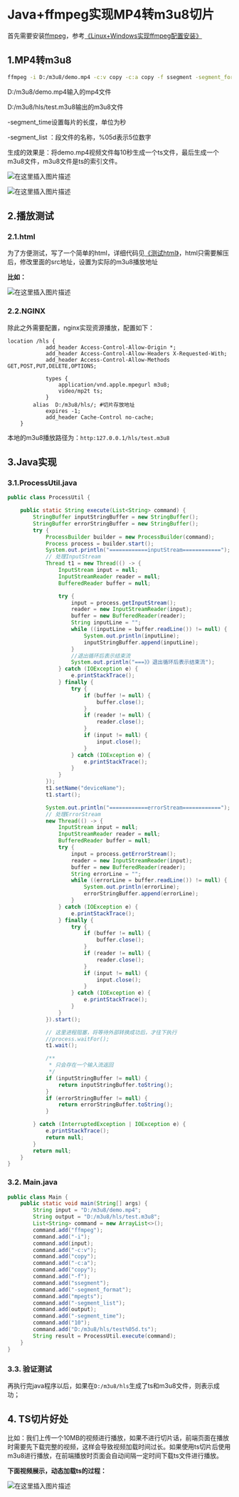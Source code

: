 # Java+ffmpeg实现MP4转m3u8切片

首先需要安装[ffmpeg](https://so.csdn.net/so/search?q=ffmpeg&spm=1001.2101.3001.7020)，参考[《Linux+Windows实现ffmpeg配置安装》](https://editor.csdn.net/md/?articleId=121875350)

## 1.MP4转m3u8

```Bash
ffmpeg -i D:/m3u8/demo.mp4 -c:v copy -c:a copy -f ssegment -segment_format mpegts -segment_list D:/m3u8/hls/test.m3u8 -segment_time 10 D:/m3u8/hls/test%05d.ts
```

D:/m3u8/demo.mp4输入的mp4文件

D:/m3u8/hls/test.m3u8输出的m3u8文件

-segment_time设置每片的长度，单位为秒

-segment_list ：段文件的名称，%05d表示5位数字

生成的效果是：将demo.mp4视频文件每10秒生成一个ts文件，最后生成一个m3u8文件，m3u8文件是ts的索引文件。

![在这里插入图片描述](../images/10aa7808d149420fa5a48ef73eb4165c.png)

![在这里插入图片描述](../images/b2b4185bdb6e4950a48ac5263874b55d.png)

## 2.播放测试

### 2.1.html

为了方便测试，写了一个简单的html，详细代码见[《测试html》](https://download.csdn.net/download/zhuocailing3390/60974013)，html只需要解压后，修改里面的src地址，设置为实际的m3u8播放地址

**比如：**

![在这里插入图片描述](../images/dc76902e5e57401d9bd47bb3fb7249ed.png)

### 2.2.NGINX

除此之外需要配置，nginx实现资源播放，配置如下：

```text
location /hls {
            add_header Access-Control-Allow-Origin *;
            add_header Access-Control-Allow-Headers X-Requested-With;
            add_header Access-Control-Allow-Methods GET,POST,PUT,DELETE,OPTIONS;
            
            types {  
                application/vnd.apple.mpegurl m3u8;  
                video/mp2t ts;  
            }
        alias  D:/m3u8/hls/; #切片存放地址
            expires -1;
            add_header Cache-Control no-cache;  
    }
```

本地的m3u8播放路径为：`http:127.0.0.1/hls/test.m3u8`

## 3.Java实现

### 3.1.ProcessUtil.java

```Java
public class ProcessUtil {

    public static String execute(List<String> command) {
        StringBuffer inputStringBuffer = new StringBuffer();
        StringBuffer errorStringBuffer = new StringBuffer();
        try {
            ProcessBuilder builder = new ProcessBuilder(command);
            Process process = builder.start();
            System.out.println("============inputStream============");
            // 处理InputStream
            Thread t1 = new Thread(() -> {
                InputStream input = null;
                InputStreamReader reader = null;
                BufferedReader buffer = null;

                try {
                    input = process.getInputStream();
                    reader = new InputStreamReader(input);
                    buffer = new BufferedReader(reader);
                    String inputLine = "";
                    while ((inputLine = buffer.readLine()) != null) {
                        System.out.println(inputLine);
                        inputStringBuffer.append(inputLine);
                    }
                    //退出循环后表示结束流
                    System.out.println("===》》退出循环后表示结束流");
                } catch (IOException e) {
                    e.printStackTrace();
                } finally {
                    try {
                        if (buffer != null) {
                            buffer.close();
                        }
                        if (reader != null) {
                            reader.close();
                        }
                        if (input != null) {
                            input.close();
                        }
                    } catch (IOException e) {
                        e.printStackTrace();
                    }
                }
            });
            t1.setName("deviceName");
            t1.start();

            System.out.println("============errorStream============");
            // 处理ErrorStream
            new Thread(() -> {
                InputStream input = null;
                InputStreamReader reader = null;
                BufferedReader buffer = null;
                try {
                    input = process.getErrorStream();
                    reader = new InputStreamReader(input);
                    buffer = new BufferedReader(reader);
                    String errorLine = "";
                    while ((errorLine = buffer.readLine()) != null) {
                        System.out.println(errorLine);
                        errorStringBuffer.append(errorLine);
                    }
                } catch (IOException e) {
                    e.printStackTrace();
                } finally {
                    try {
                        if (buffer != null) {
                            buffer.close();
                        }
                        if (reader != null) {
                            reader.close();
                        }
                        if (input != null) {
                            input.close();
                        }
                    } catch (IOException e) {
                        e.printStackTrace();
                    }
                }
            }).start();

            // 这里进程阻塞，将等待外部转换成功后，才往下执行
            //process.waitFor();
            t1.wait();

            /**
             * 只会存在一个输入流返回
             */
            if (inputStringBuffer != null) {
                return inputStringBuffer.toString();
            }
            if (errorStringBuffer != null) {
                return errorStringBuffer.toString();
            }

        } catch (InterruptedException | IOException e) {
            e.printStackTrace();
            return null;
        }
        return null;
    }
}
```

### 3.2. Main.java

```Java
public class Main {
    public static void main(String[] args) {
        String input = "D:/m3u8/demo.mp4";
        String output = "D:/m3u8/hls/test.m3u8";
        List<String> command = new ArrayList<>();
        command.add("ffmpeg");
        command.add("-i");
        command.add(input);
        command.add("-c:v");
        command.add("copy");
        command.add("-c:a");
        command.add("copy");
        command.add("-f");
        command.add("ssegment");
        command.add("-segment_format");
        command.add("mpegts");
        command.add("-segment_list");
        command.add(output);
        command.add("-segment_time");
        command.add("10");
        command.add("D:/m3u8/hls/test%05d.ts");
        String result = ProcessUtil.execute(command);
    }
}
```

### 3.3. 验证测试

再执行完java程序以后，如果在`D:/m3u8/hls`生成了ts和m3u8文件，则表示成功；

## 4. TS切片好处

比如：我们上传一个10MB的视频进行播放，如果不进行切片话，前端页面在播放时需要先下载完整的视频，这样会导致视频加载时间过长。如果使用ts切片后使用m3u8进行播放，在前端播放时页面会自动间隔一定时间下载ts文件进行播放。

**下面视频展示，动态加载ts的过程：**

![在这里插入图片描述](../images/37359028d654431b99d47c2df22aa4a6.gif)